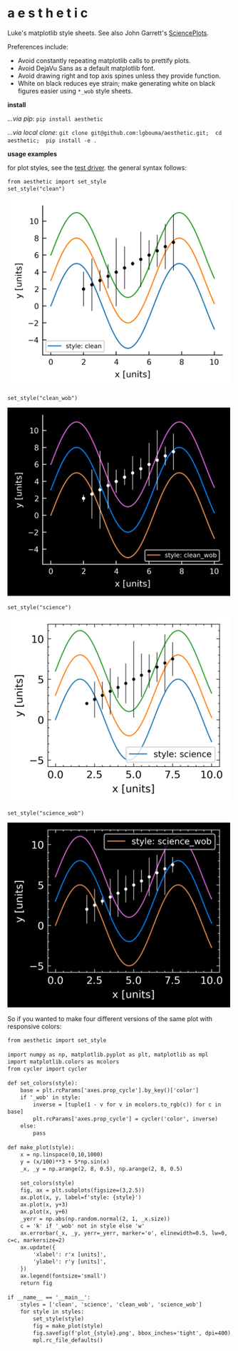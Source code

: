 # a e s t h e t i c

Luke's matplotlib style sheets.
See also John Garrett's [SciencePlots](https://github.com/garrettj403/SciencePlots).

Preferences include:
* Avoid constantly repeating matplotlib calls to prettify plots.
* Avoid DejaVu Sans as a default matplotlib font.
* Avoid drawing right and top axis spines unless they provide function.
* White on black reduces eye strain; make generating white on black figures easier using `*_wob` style sheets.

__install__

_...via pip_: `pip install aesthetic`

_...via local clone_: `git clone git@github.com:lgbouma/aesthetic.git;  cd aesthetic;  pip install -e . `

__usage examples__

for plot styles, see the [test driver](https://github.com/lgbouma/aesthetic/blob/master/tests/make_test_plot.py).
the general syntax follows:

```
from aesthetic import set_style
set_style("clean")
```

<img src="https://github.com/lgbouma/aesthetic/blob/master/results/plot_clean.png" width="500">

```
set_style("clean_wob")
```

<img src="https://github.com/lgbouma/aesthetic/blob/master/results/plot_clean_wob.png" width="500">

```
set_style("science")
```

<img src="https://github.com/lgbouma/aesthetic/blob/master/results/plot_science.png" width="500">

```
set_style("science_wob")
```

<img src="https://github.com/lgbouma/aesthetic/blob/master/results/plot_science_wob.png" width="500">


So if you wanted to make four different versions of the same plot with responsive colors:

```
from aesthetic import set_style

import numpy as np, matplotlib.pyplot as plt, matplotlib as mpl
import matplotlib.colors as mcolors
from cycler import cycler

def set_colors(style):
    base = plt.rcParams['axes.prop_cycle'].by_key()['color']
    if '_wob' in style:
        inverse = [tuple(1 - v for v in mcolors.to_rgb(c)) for c in base]
        plt.rcParams['axes.prop_cycle'] = cycler('color', inverse)
    else:
        pass

def make_plot(style):
    x = np.linspace(0,10,1000)
    y = (x/100)**3 + 5*np.sin(x)
    _x, _y = np.arange(2, 8, 0.5), np.arange(2, 8, 0.5)

    set_colors(style)
    fig, ax = plt.subplots(figsize=(3,2.5))
    ax.plot(x, y, label=f'style: {style}')
    ax.plot(x, y+3)
    ax.plot(x, y+6)
    _yerr = np.abs(np.random.normal(2, 1, _x.size))
    c = 'k' if '_wob' not in style else 'w'
    ax.errorbar(_x, _y, yerr=_yerr, marker='o', elinewidth=0.5, lw=0, c=c, markersize=2)
    ax.update({
        'xlabel': r'x [units]',
        'ylabel': r'y [units]',
    })
    ax.legend(fontsize='small')
    return fig

if __name__ == '__main__':
    styles = ['clean', 'science', 'clean_wob', 'science_wob']
    for style in styles:
        set_style(style)
        fig = make_plot(style)
        fig.savefig(f'plot_{style}.png', bbox_inches='tight', dpi=400)
        mpl.rc_file_defaults()
```